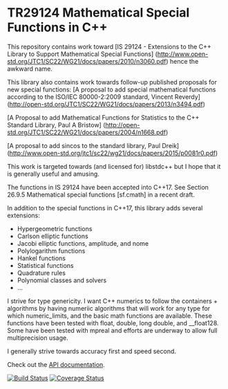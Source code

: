 # TR29124 Mathematical Special Functions in C++

This repository contains work toward
[IS 29124 - Extensions to the C++ Library to Support Mathematical Special Functions]
(http://www.open-std.org/JTC1/SC22/WG21/docs/papers/2010/n3060.pdf)
hence the awkward name.

This library also contains work towards follow-up published proposals
for new special functions:
[A proposal to add special mathematical functions according to
the ISO/IEC 80000-2:2009 standard, Vincent Reverdy]
(http://open-std.org/JTC1/SC22/WG21/docs/papers/2013/n3494.pdf)

[A Proposal to add Mathematical Functions for Statistics
to the C++ Standard Library, Paul A Bristow]
(http://open-std.org/JTC1/SC22/WG21/docs/papers/2004/n1668.pdf)

[A proposal to add sincos to the standard library, Paul Dreik]
(http://www.open-std.org/jtc1/sc22/wg21/docs/papers/2015/p0081r0.pdf)

This work is targeted towards (and licensed for) libstdc++ but I hope that
it is generally useful and amusing.

The functions in IS 29124 have been accepted into C++17.
See Section 26.9.5 Mathematical special functions [sf.cmath] in a recent draft.

In addition to the special functions in C++17, this library adds several extensions:
* Hypergeometric functions
* Carlson elliptic functions
* Jacobi elliptic functions, amplitude, and nome
* Polylogarithm functions
* Hankel functions
* Statistical functions
* Quadrature rules
* Polynomial classes and solvers
* ...

I strive for type genericity.  I want C++ numerics to follow
the containers + algorithms by having numeriic algorithms that will
work for any type for which numeric_limits, and the basic math functions
are available.  These functions have been tested with float, double, long double,
and \_\_float128.  Some have been tested with mpreal and efforts are underway to
allow full multiprecision usage.

I generally strive towards accuracy first and speed second.

Check out the [API documentation](https://emsr.github.io/tr29124_test/html/index.html).

[![Build Status](https://travis-ci.org/emsr/tr29124_test.svg?branch=master)](https://travis-ci.org/emsr/tr29124_test)
[![Coverage Status](https://codecov.io/gh/emsr/tr29124_test/branch/master/graph/badge.svg)](https://codecov.io/gh/emsr/tr29124_test)
